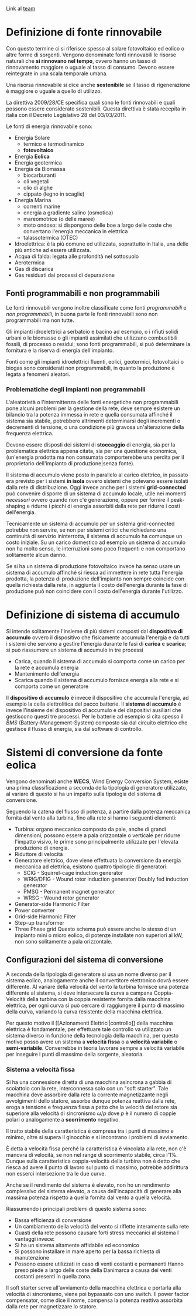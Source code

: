 Link al [team](https://teams.microsoft.com/l/channel/19%3AG3aszN35A4R9Um_91E96NsYbEkhPjUZNQETL6nPlZvw1%40thread.tacv2/?groupId=70286a7a-d5e2-4d75-aebe-3c5e17495f61&tenantId=2fcfe26a-bb62-46b0-b1e3-28f9da0c45fd)

# Definizione di fonte rinnovabile
Con questo termine ci si riferisce spesso al solare fotovoltaico ed eolico o altre forme di sorgenti.
Vengono denominate fonti rinnovabili le risorse naturali che **si rinnovano nel tempo**, ovvero hanno un tasso di rinnovamento maggiore o uguale al tasso di consumo.
Devono essere reintegrate in una scala temporale umana.

Una risorsa rinnovabile si dice anche **sostenibile** se il tasso di rigenerazione è maggiore o uguale a quello di utilizzo.

La direttiva 2009/28/CE specifica quali sono le fonti rinnovabili e quali possono essere considerate sostenibili. Questa direttiva è stata recepita in italia con il Decreto Legislativo 28 del 03/03/2011.

Le fonti di energia rinnovabile sono:
- Energia Solare
	- termico e termodinamico
	- **fotovoltaico**
- Energia **Eolica**
- Energia geotermica
- Energia da Biomassa
	- biocarburanti
	- oli vegetali
	- olio di alghe
	- cippato (legno in scaglie)
- Energia Marina
	- correnti marine
	- energia a gradiente salino (osmotica)
	- mareomotrice (o delle maree)
	- moto ondoso: si dispongono delle boe a largo delle coste che convertano l'energia meccanica in elettrica
	- talassotermica (OTEC)
- Idroelettrica: è la più comune ed utilizzata, soprattutto in Italia, una delle più antiche ad essere utilizzata.
- Acqua di falda: legata alle profondità nel sottosuolo
- Aerotermica
- Gas di discarica
- Gas residuati dai processi di depurazione

## Fonti programmabili e non programmabili
Le fonti rinnovabili vengono inoltre classificate come fonti *programmabili* e *non programmabili*, in buona parte le fonti rinnovabili sono non programmabili ma non tutte.

Gli impianti idroelettrici a serbatoio e bacino ad esempio, o i rifiuti solidi urbani o le biomasse o gli impianti assimilati che utilizzano combustibili fossili, di processo o residui; sono fonti programmabili, si può determinare la fornitura e la riserva di energia dell'impianto.

Fonti come gli impianti idroelettrici fluenti, eolici, geotermici, fotovoltaici o biogas sono considerati non programmabili, in quanto la produzione è legata a fenomeni aleatori.

### Problematiche degli impianti non programmabili
L'aleatorietà o l'intermittenza delle fonti energetiche non programmabili pone alcuni problemi per la gestione della rete, deve sempre esistere un bilancio tra la potenza immessa in rete e quella consumata affinché il sistema sia stabile, potrebbero altrimenti determinarsi degli incrementi o decrementi di tensione, o una condizione più gravosa un'alterazione della frequenza elettrica.

Devono essere disposti dei sistemi di **stoccaggio** di energia, sia per la problematica elettrica appena citata, sia per una questione economica, (un'energia prodotta ma non consumata comporterebbe una perdita per il proprietario dell'impianto di produzione|senza fonte).

Il sistema di accumulo viene posto in parallelo al carico elettrico, in passato era previsto per i sistemi **in isola** ovvero sistemi che potevano essere isolati dalla rete di distribuzione.
Oggi invece anche per i sistemi **grid-connected** può convenire disporre di un sistema di accumulo locale, utile nei momenti *necessari* ovvero quando non c'è generazione, oppure per fornire il peak-shaping e ridurre i picchi di energia assorbiti dalla rete per ridurre i costi dell'energia.

Tecnicamente un sistema di accumulo per un sistema grid-connected potrebbe non servire, se non per sistemi critici che richiedano una continuità di servizio ininterrotta, il sistema di accumulo ha comunque un costo iniziale.
Su un carico domestico ad esempio un sistema di accumulo non ha molto senso, le interruzioni sono poco frequenti e non comportano solitamente alcun danno.

Se si ha un sistema di produzione fotovoltaico invece ha senso usare un sistema di accumulo affinché si riesca ad immettere in rete tutta l'energia prodotta, la potenza di produzione dell'impianto non sempre coincide con quella richiesta dalla rete, in aggiunta il costo dell'energia durante la fase di produzione può non coincidere con il costo dell'energia durante l'utilizzo.

# Definizione di sistema di accumulo
Si intende solitamente l'insieme di più sistemi composti dal **dispositivo di accumulo** ovvero il dispositivo che fisicamente accumula l'energia e da tutti i sistemi che servono a gestire l'energia durante le fasi di **carica** e **scarica**;
si può riassumere un sistema di accumulo in tre processi
- Carica, quando il sistema di accumulo si comporta come un carico per la rete e accumula energia
- Mantenimento dell'energia
- Scarica quando il sistema di accumulo fornisce energia alla rete e si comporta come un generatore

Il **dispositivo di accumulo** è invece il dispositivo che accumula l'energia, ad esempio la cella elettrolitica del pacco batterie.
Il **sistema di accumulo** è invece l'insieme del dispositivo di accumulo e dei dispositivi ausiliari che gestiscono questi tre processi. Per le batterie ad esempio si cita spesso il *BMS* (Battery-Management-System) composto sia dal circuito elettrico che gestisce il flusso di energia, sia dal software di controllo.

# Sistemi di conversione da fonte eolica
Vengono denominati anche **WECS**, Wind Energy Conversion System, esiste una prima classificazione a seconda della tipologia di generatore utilizzato, al variare di questo si ha un impatto sulla tipologia del sistema di conversione.

Seguendo la catena del flusso di potenza, a partire dalla potenza meccanica fornita dal vento alla turbina, fino alla rete si hanno i seguenti elementi:
- Turbina: organo meccanico composto da pale, anche di grandi dimensioni, possono essere a pala orizzontale o verticale per ridurre l'impatto visivo, le prime sono principalmente utilizzate per l'elevata produzione di energia.
- Riduttore di velocità
- Generatore elettrico, dove viene effettuata la conversione da energia meccanica ad elettrica, esistono quattro tipologie di generatori:
	- SCIG - Squirrel-cage induction generator
	- WRIG/DFIG - Wound rotor induction generator/ Doubly fed induction generator
	- PMSG - Permanent magnet generator
	- WRSG - Wound rotor generator
- Generator-side Harmonic Filter
- Power converter
- Grid-side Harmonic Filter
- Step-up transformer
- Three Phase grid
Questo schema può essere anche lo stesso di un impianto mini o micro eolico, di potenze installate non superiori al kW, non sono solitamente a pala orizzontale.

## Configurazioni del sistema di conversione
A seconda della tipologia di generatore si usa un nome diverso per il sistema eolico, analogamente anche il convertitore elettronico dovrà essere differente.
Al variare della velocità del vento la turbina fornisce una potenza differente al sistema, si deve intersecare la curva a campana Coppia-Velocità della turbina con la coppia resistente fornita dalla macchina elettrica, per ogni curva si può cercare di raggiungere il punto di massimo della curva, variando la curva resistente della macchina elettrica.

Per questo motivo il [[Azionamenti Elettrici|controllo]] della macchina elettrica è fondamentale, per effettuare tale controllo va utilizzato un sistema diverso in funzione della tecnologia della macchina, per questo motivo posso avere un sistema a **velocità fissa** o a **velocità variabile** o **semi-variabile**.
Converrebbe in teoria lavorare sempre a velocità variabile per inseguire i punti di massimo della sorgente, aleatoria.

### Sistema a velocità fissa
Si ha una connessione diretta di una macchina asincrona a gabbia di scoiattolo con la rete, interconnessa solo con un "soft starter". Tale macchina deve assorbire dalla rete la corrente magnetizzante negli avvolgimenti dello statore, assorbe dunque potenza reattiva dalla rete, eroga a tensione e frequenza fissa a patto che la velocità del rotore sia superiore alla velocità di sincronismo $\omega/p$ dove $p$ è il numero di coppie polari o analogamente a **scorrimento** negativo.

Il tratto stabile della caratteristica è compresa tra i punti di massimo e minimo, oltre si supera il ginocchio e si incontrano i problemi di avviamento.

È detta a velocità fissa perché la caratteristica è vincolata alla rete, non c'è manovra di velocità, se non nel range di scorrimento stabile, circa l'1%.
Dunque sulla caratteristica coppia-velocità della turbina non è detto che riesca ad avere il punto di lavoro sul punto di massimo, potrebbe addirittura non esserci intersezione tra le due curve.

Anche se il rendimento del sistema è elevato, non ho un rendimento complessivo del sistema elevato, a causa dell'incapacità di generare alla massima potenza rispetto a quella fornita dal vento a quella velocità.

Riassumendo i principali problemi di questo sistema sono:
- Bassa efficienza di conversione
- Un cambiamento della velocità del vento si riflette interamente sulla rete
- Guasti della rete possono causare forti stress meccanici al sistema
I vantaggi invece:
- Si ha un sistema altamente affidabile ed economico
- Si possono installare in mare aperto per la bassa richiesta di manutenzione
- Possono essere utilizzati in caso di venti costanti e permanenti
Hanno preso piede a largo delle coste della Danimarca a causa dei venti costanti presenti in quella zona.

Il soft starter serve all'avviamento della macchina elettrica e portarla alla velocità di sincronismo, viene poi bypassato con uno switch.
Il power factor compensator, come dice il nome, compensa la potenza reattiva assorbita dalla rete per magnetizzare lo statore.
